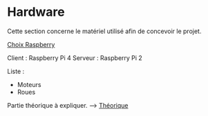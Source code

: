 # Hardware
Cette section concerne le matériel utilisé afin de concevoir le projet. 

[Choix Raspberry](Hardware/Choix%20Raspberry.md)

Client : Raspberry Pi 4 
Serveur : Raspberry Pi 2 

Liste : 
- Moteurs 
- Roues 

Partie théorique à expliquer. --> [Théorique](Hardware/Théorique.md) 

